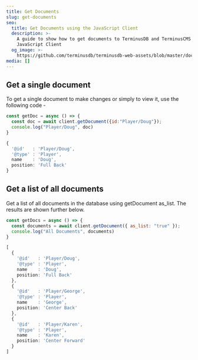 ```yaml
---
title: Get Documents
slug: get-documents
seo:
  title: Get Documents using the JavaScript Client
  description: >-
    A guide to show how to get documents to TerminusDB and TerminusCMS using the
    JavaScript Client
  og_image: >-
    https://github.com/terminusdb/terminusdb-web-assets/blob/master/docs/js-client-use-get-documents.png?raw=true
media: []
---
```


## Get a single document

To get a single document to make changes or simply to view it, use the following code -

```javascript
const getDoc = async () => {
  const doc = await client.getDocument({id:"Player/Doug"});
  console.log("Player/Doug", doc)
}
```

```typescript
{
  '@id'   : 'Player/Doug',
  '@type' : 'Player',
  name    : 'Doug',
  position: 'Full Back'
}
```

## Get a list of all documents

Get a list of all documents in the database using getDocument as\_list. The results are shown further below.

```javascript
const getDocs = async () => {
  const documents = await client.getDocument({ as_list: "true" });
  console.log("All Documents", documents)
}
```

```typescript
[
  {
    '@id'   : 'Player/Doug',
    '@type' : 'Player',
    name    : 'Doug',
    position: 'Full Back'
  },
  {
    '@id'   : 'Player/George',
    '@type' : 'Player',
    name    : 'George',
    position: 'Center Back'
  },
  {
    '@id'   : 'Player/Karen',
    '@type' : 'Player',
    name    : 'Karen',
    position: 'Center Forward'
  }
]
```
